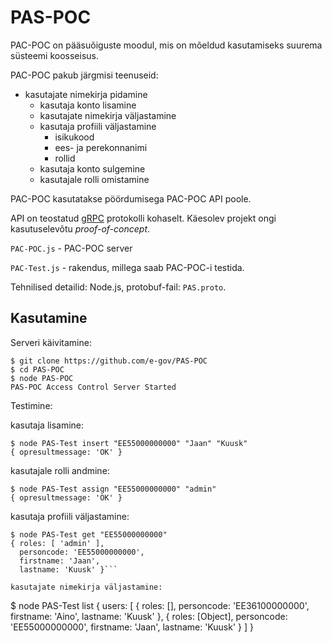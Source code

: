 # PAS-POC

PAC-POC on pääsuõiguste moodul, mis on mõeldud kasutamiseks suurema süsteemi koosseisus.

PAC-POC pakub järgmisi teenuseid:
- kasutajate nimekirja pidamine
  - kasutaja konto lisamine
  - kasutajate nimekirja väljastamine
  - kasutaja profiili väljastamine
    - isikukood
    - ees- ja perekonnanimi
    - rollid
  - kasutaja konto sulgemine
  - kasutajale rolli omistamine

PAC-POC kasutatakse pöördumisega PAC-POC API poole.

API on teostatud [gRPC](https://grpc.io/) protokolli kohaselt. Käesolev projekt ongi kasutuselevõtu _proof-of-concept_.

`PAC-POC.js` - PAC-POC server

`PAC-Test.js` - rakendus, millega saab PAC-POC-i testida.

Tehnilised detailid: Node.js, protobuf-fail: `PAS.proto`.

## Kasutamine

Serveri käivitamine:

```
$ git clone https://github.com/e-gov/PAS-POC
$ cd PAS-POC
$ node PAS-POC
PAS-POC Access Control Server Started
```

Testimine:

kasutaja lisamine:

```
$ node PAS-Test insert "EE55000000000" "Jaan" "Kuusk"
{ opresultmessage: 'OK' }
```

kasutajale rolli andmine:

```
$ node PAS-Test assign "EE55000000000" "admin"
{ opresultmessage: 'OK' }
```

kasutaja profiili väljastamine:

```
$ node PAS-Test get "EE55000000000"
{ roles: [ 'admin' ],
  personcode: 'EE55000000000',
  firstname: 'Jaan',
  lastname: 'Kuusk' }```

kasutajate nimekirja väljastamine:

```
$ node PAS-Test list
{ users: 
   [ { roles: [],
       personcode: 'EE36100000000',
       firstname: 'Aino',
       lastname: 'Kuusk' },
     { roles: [Object],
       personcode: 'EE55000000000',
       firstname: 'Jaan',
       lastname: 'Kuusk' } ] }
```
